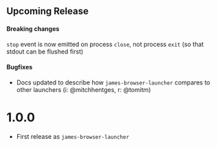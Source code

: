 ## Upcoming Release

#### Breaking changes
`stop` event is now emitted on process `close`, not process `exit` (so that stdout can be flushed first)

#### Bugfixes
- Docs updated to describe how `james-browser-launcher` compares to other launchers (i: @mitchhentges, r: @tomitm)

# 1.0.0
- First release as `james-browser-launcher`
